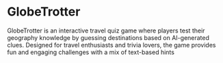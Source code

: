 # GlobeTrotter
GlobeTrotter is an interactive travel quiz game where players test their geography knowledge by guessing destinations based on AI-generated clues. Designed for travel enthusiasts and trivia lovers, the game provides fun and engaging challenges with a mix of text-based hints

